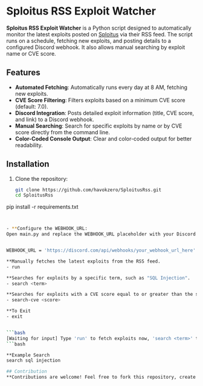 # Sploitus RSS Exploit Watcher

**Sploitus RSS Exploit Watcher** is a Python script designed to automatically monitor the latest exploits posted on [Sploitus](https://sploitus.com) via their RSS feed. The script runs on a schedule, fetching new exploits, and posting details to a configured Discord webhook. It also allows manual searching by exploit name or CVE score.

## Features

- **Automated Fetching**: Automatically runs every day at 8 AM, fetching new exploits.
- **CVE Score Filtering**: Filters exploits based on a minimum CVE score (default: 7.0).
- **Discord Integration**: Posts detailed exploit information (title, CVE score, and link) to a Discord webhook.
- **Manual Searching**: Search for specific exploits by name or by CVE score directly from the command line.
- **Color-Coded Console Output**: Clear and color-coded output for better readability.

## Installation

1. Clone the repository:

   ```bash
   git clone https://github.com/havokzero/SploitusRss.git
   cd SploitusRss
pip install -r requirements.txt
```bash


- **Configure the WEBHOOK_URL:
Open main.py and replace the WEBHOOK_URL placeholder with your Discord webhook URL:


WEBHOOK_URL = 'https://discord.com/api/webhooks/your_webhook_url_here'

**Manually fetches the latest exploits from the RSS feed.
- run

**Searches for exploits by a specific term, such as "SQL Injection".
- search <term>

**Searches for exploits with a CVE score equal to or greater than the specified value.
- search-cve <score>

**To Exit
- exit


```bash
[Waiting for input] Type 'run' to fetch exploits now, 'search <term>' to search for a specific exploit, 'search-cve <score>' to search by CVE score, or 'exit' to quit:
```bash

**Example Search
search sql injection

## Contribution 
**Contributions are welcome! Feel free to fork this repository, create a branch, and submit a pull request with your improvements or fixes.

